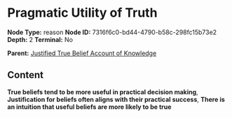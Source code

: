 # Pragmatic Utility of Truth

**Node Type:** reason
**Node ID:** 7316f6c0-bd44-4790-b58c-298fc15b73e2
**Depth:** 2
**Terminal:** No

**Parent:** [Justified True Belief Account of Knowledge](justified-true-belief-account-of-knowledge.md)

## Content

**True beliefs tend to be more useful in practical decision making**, **Justification for beliefs often aligns with their practical success**, **There is an intuition that useful beliefs are more likely to be true**
